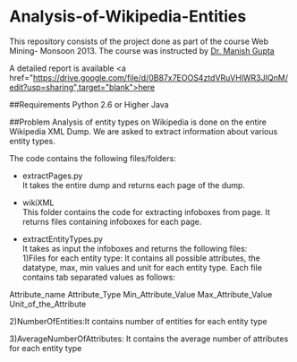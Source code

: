 Analysis-of-Wikipedia-Entities
==============================

This repository consists of the project done as part of the course Web Mining- Monsoon 2013. The course was instructed by [Dr. Manish Gupta](http://research.microsoft.com/en-us/people/gmanish/)

A detailed report is available <a href="https://drive.google.com/file/d/0B87x7EOOS4ztdVRuVHlWR3JIQnM/edit?usp=sharing",target="blank">here</a>

##Requirements
Python 2.6 or Higher
Java

##Problem
Analysis of entity types on Wikipedia is done on the entire Wikipedia XML Dump. We are asked to extract information about various entity types. 

The code contains the following files/folders:

* extractPages.py  
It takes the entire dump and returns each page of the dump.

* wikiXML  
This folder contains the code for extracting infoboxes from page. It returns files containing infoboxes for each page.

* extractEntityTypes.py  
It takes as input the infoboxes and returns the following files:  
1)Files for each entity type: It contains all possible attributes, the datatype, max, min values and unit for each entity type. Each file contains tab separated values as follows:  

Attribute_name Attribute_Type Min_Attribute_Value Max_Attribute_Value Unit_of_the_Attribute

2)NumberOfEntities:It contains number of entities for each entity type

3)AverageNumberOfAttributes: It contains the average number of attributes for each entity type